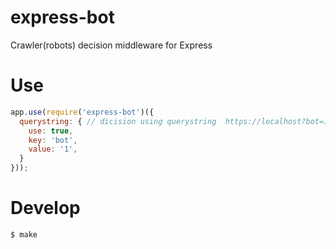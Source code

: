 # express-bot
Crawler(robots) decision middleware for Express

# Use

```javascript
app.use(require('express-bot')({
  querystring: { // dicision using querystring  https://localhost?bot=1 -> hit!!
    use: true,
    key: 'bot',
    value: '1',
  }
}));
```

# Develop

```
$ make
```
